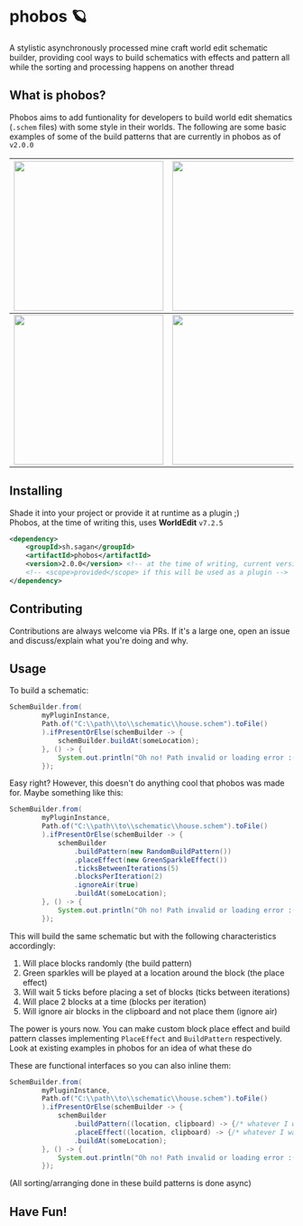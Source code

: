 # phobos 🪐
A stylistic asynchronously processed mine craft world edit schematic builder, providing cool ways to build schematics with effects and pattern all while the sorting and processing happens on another thread

## What is phobos?
Phobos aims to add funtionality for developers to build world edit shematics (`.schem` files) with some style in their worlds. The following are some
basic examples of some of the build patterns that are currently in phobos as of `v2.0.0`

| <img src="https://media.giphy.com/media/jUi2OeBzildNeoUkwJ/giphy.gif" width="265">| <img src="https://media.giphy.com/media/Q86SsAIlpWxI1pMSzf/giphy.gif" width="265"> | <img src="https://media.giphy.com/media/TdpNk4BV3MUO5HBqvS/giphy.gif" width="265"> |
|:---:|:---:|:---:|
| <img src="https://media.giphy.com/media/l3yu328UNbwjAMfblq/giphy.gif" width="265"> | <img src="https://media.giphy.com/media/gLit8fDkNyP9HMr6Zu/giphy.gif" width="265"> | <img src="https://media.giphy.com/media/Q86SsAIlpWxI1pMSzf/giphy.gif" width="265"> |

## Installing
Shade it into your project or provide it at runtime as a plugin ;)
<br>
Phobos, at the time of writing this, uses **WorldEdit** `v7.2.5`
```xml
<dependency>
    <groupId>sh.sagan</groupId>
    <artifactId>phobos</artifactId>
    <version>2.0.0</version> <!-- at the time of writing, current version is 2.0.0. Check the pom for the latest version -->
    <!-- <scope>provided</scope> if this will be used as a plugin -->
</dependency>
```

## Contributing
Contributions are always welcome via PRs. If it's a large one, open an issue and discuss/explain
what you're doing and why.

## Usage
To build a schematic:
```java
SchemBuilder.from(
        myPluginInstance, 
        Path.of("C:\\path\\to\\schematic\\house.schem").toFile()
        ).ifPresentOrElse(schemBuilder -> {
            schemBuilder.buildAt(someLocation);
        }, () -> {
            System.out.println("Oh no! Path invalid or loading error :(");
        });
```

Easy right? However, this doesn't do anything cool that phobos was made for. Maybe something like this:

```java
SchemBuilder.from(
        myPluginInstance, 
        Path.of("C:\\path\\to\\schematic\\house.schem").toFile()
        ).ifPresentOrElse(schemBuilder -> {
            schemBuilder
                .buildPattern(new RandomBuildPattern())
                .placeEffect(new GreenSparkleEffect())
                .ticksBetweenIterations(5)
                .blocksPerIteration(2)
                .ignoreAir(true)
                .buildAt(someLocation);
        }, () -> {
            System.out.println("Oh no! Path invalid or loading error :(");
        });
```
This will build the same schematic but with the following characteristics accordingly:
1. Will place blocks randomly (the build pattern)
2. Green sparkles will be played at a location around the block (the place effect)
3. Will wait 5 ticks before placing a set of blocks (ticks between iterations)
4. Will place 2 blocks at a time (blocks per iteration)
5. Will ignore air blocks in the clipboard and not place them (ignore air)

The power is yours now. You can make custom block place effect and build pattern classes implementing
`PlaceEffect` and `BuildPattern` respectively. Look at existing examples in phobos for an idea of what these do

These are functional interfaces so you can also inline them:
```java
SchemBuilder.from(
        myPluginInstance, 
        Path.of("C:\\path\\to\\schematic\\house.schem").toFile()
        ).ifPresentOrElse(schemBuilder -> {
            schemBuilder
                .buildPattern((location, clipboard) -> {/* whatever I want */})
                .placeEffect((location, clipboard) -> {/* whatever I want */})
                .buildAt(someLocation);
        }, () -> {
            System.out.println("Oh no! Path invalid or loading error :(");
        });
```
(All sorting/arranging done in these build patterns is done async)
## Have Fun!